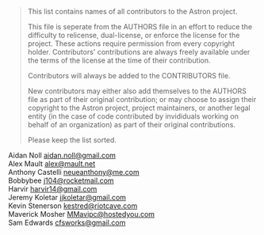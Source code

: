 > This list contains names of all contributors to the Astron project.
>
> This file is seperate from the AUTHORS file in an effort to reduce the difficulty to
> relicense, dual-license, or enforce the license for the project. These actions require
> permission from every copyright holder. Contributors' contributions are always
> freely available under the terms of the license at the time of their contribution.
>
> Contributors will always be added to the CONTRIBUTORS file.
>
> New contributors may either also add themselves to the AUTHORS file as part of their original
> contribution; or may choose to assign their copyright to the Astron project, project maintainers,
> or another legal entity (in the case of code contributed by invididuals working on behalf of an
> organization) as part of their original contributions.
>
> Please keep the list sorted.

Aidan Noll <aidan.noll@gmail.com>  
Alex Mault <alex@mault.net>  
Anthony Castelli <neueanthony@me.com>  
Bobbybee <j104@rocketmail.com>  
Harvir <harvir14@gmail.com>  
Jeremy Koletar <jjkoletar@gmail.com>  
Kevin Stenerson <kestred@riotcave.com>  
Maverick Mosher <MMavipc@hostedyou.com>  
Sam Edwards <cfsworks@gmail.com>  
